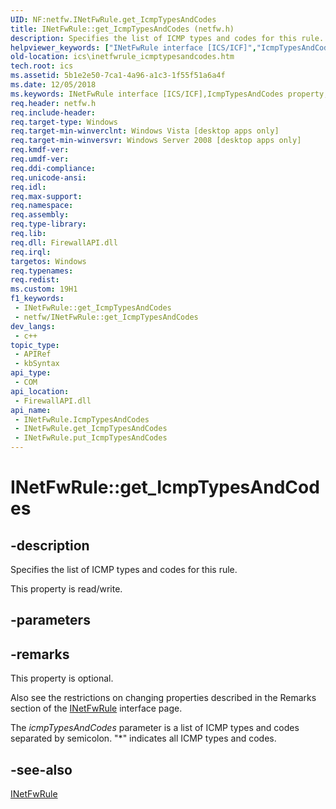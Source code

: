 ```yaml
---
UID: NF:netfw.INetFwRule.get_IcmpTypesAndCodes
title: INetFwRule::get_IcmpTypesAndCodes (netfw.h)
description: Specifies the list of ICMP types and codes for this rule.
helpviewer_keywords: ["INetFwRule interface [ICS/ICF]","IcmpTypesAndCodes property","INetFwRule.IcmpTypesAndCodes","INetFwRule.get_IcmpTypesAndCodes","INetFwRule::IcmpTypesAndCodes","INetFwRule::get_IcmpTypesAndCodes","INetFwRule::put_IcmpTypesAndCodes","IcmpTypesAndCodes property [ICS/ICF]","IcmpTypesAndCodes property [ICS/ICF]","INetFwRule interface","get_IcmpTypesAndCodes","ics.inetfwrule_icmptypesandcodes","netfw/INetFwRule::IcmpTypesAndCodes","netfw/INetFwRule::get_IcmpTypesAndCodes","netfw/INetFwRule::put_IcmpTypesAndCodes"]
old-location: ics\inetfwrule_icmptypesandcodes.htm
tech.root: ics
ms.assetid: 5b1e2e50-7ca1-4a96-a1c3-1f55f51a6a4f
ms.date: 12/05/2018
ms.keywords: INetFwRule interface [ICS/ICF],IcmpTypesAndCodes property, INetFwRule.IcmpTypesAndCodes, INetFwRule.get_IcmpTypesAndCodes, INetFwRule::IcmpTypesAndCodes, INetFwRule::get_IcmpTypesAndCodes, INetFwRule::put_IcmpTypesAndCodes, IcmpTypesAndCodes property [ICS/ICF], IcmpTypesAndCodes property [ICS/ICF],INetFwRule interface, get_IcmpTypesAndCodes, ics.inetfwrule_icmptypesandcodes, netfw/INetFwRule::IcmpTypesAndCodes, netfw/INetFwRule::get_IcmpTypesAndCodes, netfw/INetFwRule::put_IcmpTypesAndCodes
req.header: netfw.h
req.include-header: 
req.target-type: Windows
req.target-min-winverclnt: Windows Vista [desktop apps only]
req.target-min-winversvr: Windows Server 2008 [desktop apps only]
req.kmdf-ver: 
req.umdf-ver: 
req.ddi-compliance: 
req.unicode-ansi: 
req.idl: 
req.max-support: 
req.namespace: 
req.assembly: 
req.type-library: 
req.lib: 
req.dll: FirewallAPI.dll
req.irql: 
targetos: Windows
req.typenames: 
req.redist: 
ms.custom: 19H1
f1_keywords:
 - INetFwRule::get_IcmpTypesAndCodes
 - netfw/INetFwRule::get_IcmpTypesAndCodes
dev_langs:
 - c++
topic_type:
 - APIRef
 - kbSyntax
api_type:
 - COM
api_location:
 - FirewallAPI.dll
api_name:
 - INetFwRule.IcmpTypesAndCodes
 - INetFwRule.get_IcmpTypesAndCodes
 - INetFwRule.put_IcmpTypesAndCodes
---
```


# INetFwRule::get_IcmpTypesAndCodes


## -description

Specifies the list of ICMP types and codes for this rule.

This property is read/write.

## -parameters

## -remarks

This property is optional.

Also see the restrictions on changing properties described in the Remarks section of the <a href="https://docs.microsoft.com/previous-versions/windows/desktop/api/netfw/nn-netfw-inetfwrule">INetFwRule</a> interface page.

The <i>icmpTypesAndCodes</i> parameter is a list of ICMP types and codes     separated by semicolon. "*" indicates all ICMP types and codes.

## -see-also

<a href="https://docs.microsoft.com/previous-versions/windows/desktop/api/netfw/nn-netfw-inetfwrule">INetFwRule</a>


